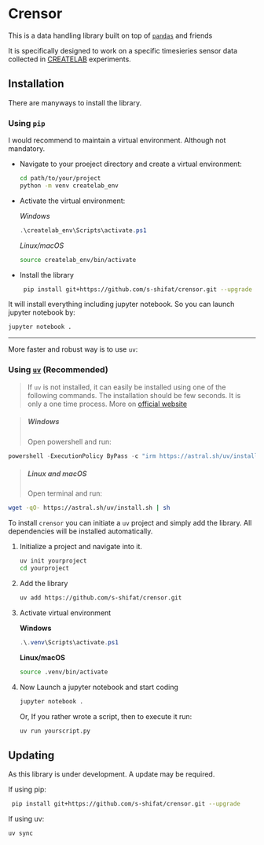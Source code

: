 # Crensor


This is a data handling library built on top of [`pandas`](https://pandas.pydata.org/) and friends

It is specifically designed to work on a specific timesieries sensor data collected in [CREATELAB](https://sites.google.com/d/1GwwjRK1G4GCpFvB04ilbo9HEXWuIQQly/p/1E5hh4221vxXGa8FiUDTapCxAzJilCPJv/edit?pli=1) experiments.


## Installation

There are manyways to install the library.

### Using `pip`
I would recommend to maintain a virtual environment. Although not mandatory.

* Navigate to your proeject directory and create a virtual environment:

    ```bash
    cd path/to/your/project
    python -m venv createlab_env
    ```
* Activate the virtual environment:
  
    *Windows*
    ```powershell
   .\createlab_env\Scripts\activate.ps1 
    ```

    *Linux/macOS*
    ```bash
   source createlab_env/bin/activate
    ```

* Install the library

    ```bash
     pip install git+https://github.com/s-shifat/crensor.git --upgrade
    ```

It will install everything including jupyter notebook. So you can launch jupyter notebook by:

```bash
jupyter notebook .
```

---

More faster and robust way is to use `uv`:


### Using [`uv`](https://docs.astral.sh/uv/) (**Recommended**)


>If `uv` is not installed, it can easily be installed using one of the following commands.
The installation should be few seconds. It is only a one time process. More on [official website](https://docs.astral.sh/uv/getting-started/installation/#__tabbed_1_1)

>##### Windows
>Open powershell and run:

```powershell
powershell -ExecutionPolicy ByPass -c "irm https://astral.sh/uv/install.ps1 | iex"
```

>##### Linux and macOS
>Open terminal and run:

```bash
wget -qO- https://astral.sh/uv/install.sh | sh
```

To install `crensor` you can initiate a `uv` project and simply add the library.
All dependencies will be installed automatically.

1. Initialize a project and navigate into it.

    ```bash
    uv init yourproject
    cd yourproject
    ```

2. Add the library

    ```bash
    uv add https://github.com/s-shifat/crensor.git
    ```
2. Activate virtual environment

    **Windows**
    ```powershell
   .\.venv\Scripts\activate.ps1 
    ```

    **Linux/macOS**
    ```bash
   source .venv/bin/activate
    ```

1. Now Launch a jupyter notebook and start coding
    ```bash
   jupyter notebook .
    ```

     Or, If you rather wrote a script, then to execute it run:
    ```bash
   uv run yourscript.py 
    ```



## Updating

As this library is under development. A update may be required.

If using pip:

```bash
 pip install git+https://github.com/s-shifat/crensor.git --upgrade
```


If using uv:
```bash
uv sync
```







